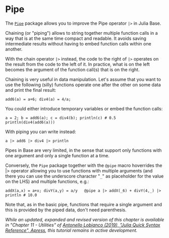 # Pipe

The [`Pipe`](https://github.com/oxinabox/Pipe.jl) package allows you to improve the Pipe operator `|>` in Julia Base.

Chaining \(or "piping"\) allows to string together multiple function calls in a way that is at the same time compact and readable. It avoids saving intermediate results without having to embed function calls within one another.

With the chain operator `|>` instead, the code to the right of  `|>` operates on the result from the code to the left of it. In practice, what is on the left becomes the  argument of the function call\(s\) that is on the right.

Chaining is very useful in data manipulation. Let's assume that you want to use the following \(silly\) functions operate one after the other on some data and print the  final result:

`add6(a) = a+6; div4(a) = 4/a;`

You could either introduce temporary variables or embed the function calls:

`a = 2; b = add6(a); c = div4(b); println(c) # 0.5  
println(div4(add6(a)))`

With piping you can write instead:

`a |> add6 |> div4 |> println` 

Pipes in Base are very limited, in the sense that support only functions with one argument and only a single function at a time.

Conversely,  the `Pipe` package together with the `@pipe` macro hoverrides the \|&gt; operator allowing you to use functions with multiple arguments \(and there you can use the underscore character "`_`" as placeholder for the value on the LHS\) and multiple functions, e.g.:

`addX(a,x) = a+x; divY(a,y) = a/y  
@pipe a |> addX(_6) + divY(4,_) |> println # 10.0`

Note that, as in the basic pipe, functions that require a single argument and this is provided by the piped data, don't need parenthesis.

_While an updated, expanded and revised version of this chapter is available in "Chapter 11 - Utilities" of [Antonello Lobianco (2019), "Julia Quick Syntax Reference", Apress](https://julia-book.com), this tutorial remains in active development._





